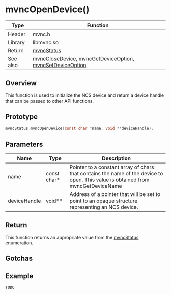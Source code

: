 # mvncOpenDevice()

Type|Function
------------ | -------------
Header|mvnc.h
Library| libmvnc.so
Return|[mvncStatus](mvncStatus.md)
See also|[mvncCloseDevice](mvncCloseDevice.md), [mvncGetDeviceOption](mvncGetDeviceOption.md), [mvncSetDeviceOption](mvncSetDeviceOption.md)

## Overview
This function is used to initialize the NCS device and return a device handle that can be passed to other API functions.

## Prototype

```C
mvncStatus mvncOpenDevice(const char *name, void **deviceHandle);
```

## Parameters
Name|Type|Description
----|----|-----------
name|const char*|Pointer to a constant array of chars that contains the name of the device to open. This value is obtained from mvncGetDeviceName
deviceHandle|void**|Address of a pointer that will be set to point to an opaque structure representing an NCS device.

## Return
This function returns an appropriate value from the [mvncStatus](mvncStatus.md) enumeration.

## Gotchas

## Example
```C
TODO
```
